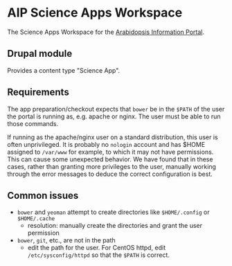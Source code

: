 # AIP Science Apps Workspace

The Science Apps Workspace for the [Arabidopsis Information Portal][1].

## Drupal module

Provides a content type "Science App".

## Requirements

The app preparation/checkout expects that `bower` be in the `$PATH` of the user the portal is running as, e.g. apache or nginx. The user must be able to run
those commands.

If running as the apache/nginx user on a standard distribution, this user is
often unprivileged. It is probably no `nologin` account and has $HOME assigned
to `/var/www` for example, to which it may not have permissions. This can
cause some unexpected behavior. We have found that in these cases, rather
than granting more privileges to the user, manually working through the error
messages to deduce the correct configuration is best.

## Common issues

- `bower` and `yeoman` attempt to create directories like `$HOME/.config` or `$HOME/.cache`
  - resolution: manually create the directories and grant the user permission
- `bower`, `git`, etc., are not in the path
  - edit the path for the user. For CentOS httpd, edit `/etc/sysconfig/httpd` so that the `$PATH` is correct.


[1]: https://www.araport.org
